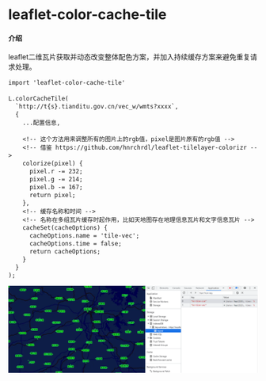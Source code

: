 # leaflet-color-cache-tile

#### 介绍
leaflet二维瓦片获取并动态改变整体配色方案，并加入持续缓存方案来避免重复请求处理。

```
import 'leaflet-color-cache-tile'

L.colorCacheTile(
  `http://t{s}.tianditu.gov.cn/vec_w/wmts?xxxx`,
  {
    ...配置信息,

    <!-- 这个方法用来调整所有的图片上的rgb值，pixel是图片原有的rgb值 -->
    <!-- 借鉴 https://github.com/hnrchrdl/leaflet-tilelayer-colorizr -->
    colorize(pixel) {
      pixel.r -= 232;
      pixel.g -= 214;
      pixel.b -= 167;
      return pixel;
    },
    <!-- 缓存名称和时间 -->
    <!-- 名称在多组瓦片缓存时起作用，比如天地图存在地理信息瓦片和文字信息瓦片 -->
    cacheSet(cacheOptions) {
      cacheOptions.name = 'tile-vec';
      cacheOptions.time = false;
      return cacheOptions;
    }
  }
);
```

![1676946528195](/assets/1676946528195.jpg)
